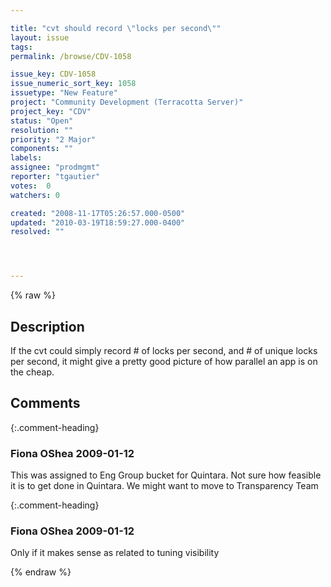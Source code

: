 ```yaml
---

title: "cvt should record \"locks per second\""
layout: issue
tags: 
permalink: /browse/CDV-1058

issue_key: CDV-1058
issue_numeric_sort_key: 1058
issuetype: "New Feature"
project: "Community Development (Terracotta Server)"
project_key: "CDV"
status: "Open"
resolution: ""
priority: "2 Major"
components: ""
labels: 
assignee: "prodmgmt"
reporter: "tgautier"
votes:  0
watchers: 0

created: "2008-11-17T05:26:57.000-0500"
updated: "2010-03-19T18:59:27.000-0400"
resolved: ""




---
```


{% raw %}

## Description

<div markdown="1" class="description">

If the cvt could simply record # of locks per second, and # of unique locks per second, it might give a pretty good picture of how parallel an app is on the cheap.

</div>

## Comments


{:.comment-heading}
### **Fiona OShea** <span class="date">2009-01-12</span>

<div markdown="1" class="comment">

This was assigned to Eng Group bucket for Quintara. Not sure how feasible it is to get done in Quintara. We might want to move to Transparency Team

</div>


{:.comment-heading}
### **Fiona OShea** <span class="date">2009-01-12</span>

<div markdown="1" class="comment">

Only if it makes sense as related to tuning visibility

</div>



{% endraw %}
